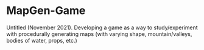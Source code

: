 # MapGen-Game
 Untitled (November 2021). Developing a game as a way to study/experiment with procedurally generating maps (with varying shape, mountain/valleys, bodies of water, props, etc.)
